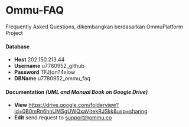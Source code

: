 # Ommu-FAQ
Frequently Asked Questions, dikembangkan berdasarkan OmmuPlatform Project

#### Database
* **Host** 202.150.213.44
* **Username** u7780952_github
* **Password** TFJ)on?4xIow
* **DBName** u7780952_ommu_faq

#### Documentation *(UML and Manual Book on Google Drive)*
* **View** https://drive.google.com/folderview?id=0B0mRn6hnUMSgUWQxaVItekRJSkk&usp=sharing
* **Edit** send request to support@ommu.co
